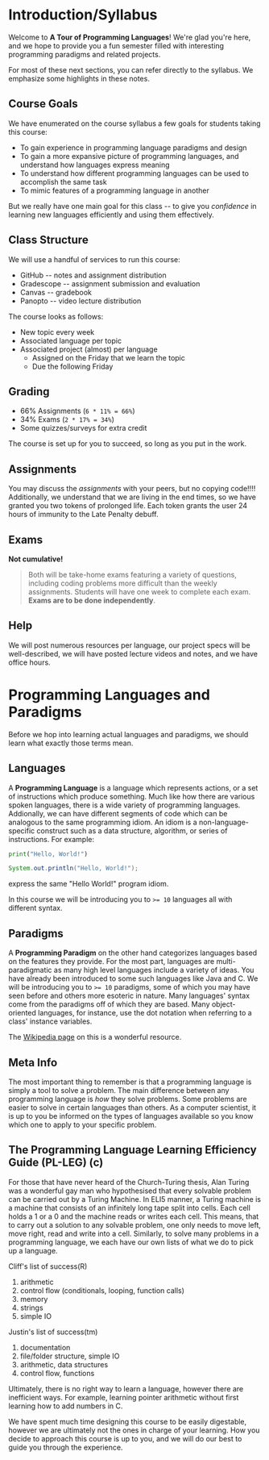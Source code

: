 # Introduction/Syllabus

Welcome to **A Tour of Programming Languages**!
We're glad you're here, and we hope to provide you a fun semester filled with interesting programming paradigms and related projects.

For most of these next sections, you can refer directly to the syllabus.
We emphasize some highlights in these notes.

## Course Goals

We have enumerated on the course syllabus a few goals for students taking this course:

* To gain experience in programming language paradigms and design
* To gain a more expansive picture of programming languages, and understand how languages express meaning
* To understand how different programming languages can be used to accomplish the same task
* To mimic features of a programming language in another

But we really have one main goal for this class -- to give you _confidence_ in learning new languages efficiently and using them effectively.

## Class Structure

We will use a handful of services to run this course:
* GitHub -- notes and assignment distribution
* Gradescope -- assignment submission and evaluation
* Canvas -- gradebook 
* Panopto -- video lecture distribution

The course looks as follows:
* New topic every week
* Associated language per topic
* Associated project (almost) per language
   - Assigned on the Friday that we learn the topic
   - Due the following Friday

## Grading

* 66% Assignments (`6 * 11% = 66%`)
* 34% Exams (`2 * 17% = 34%`)
* Some quizzes/surveys for extra credit

The course is set up for you to succeed, so long as you put in the work.

## Assignments 

You may discuss the _assignments_ with your peers, but no copying code!!!!
Additionally, we understand that we are living in the end times, so we have 
granted you two tokens of prolonged life. Each token grants the user 24 hours of
immunity to the Late Penalty debuff.

## Exams

**Not cumulative!**

> Both will be take-home exams featuring a variety of questions, including coding problems more difficult than the weekly assignments. Students will have one week to complete each exam. **Exams are to be done independently**.

## Help

We will post numerous resources per language, our project specs will be well-described, we will have posted lecture videos and notes, and we have office hours.

# Programming Languages and Paradigms

Before we hop into learning actual languages and paradigms, we should learn what 
exactly those terms mean.

## Languages

A **Programming Language** is a language which represents actions, or a set of 
instructions which produce something. Much like how there are various spoken 
languages, there is a wide variety of programming languages. Addionally, we can
have different segments of code which can be analogous to the same programming
idiom. An idiom is a non-language-specific construct such as a data structure, 
algorithm, or series of instructions.
For example:
```Python
print("Hello, World!")
```
```Java
System.out.println("Hello, World!");
```
express the same "Hello World!" program idiom.

In this course we will be introducing you to `>= 10` languages all with different
syntax. 

## Paradigms

A **Programming Paradigm** on the other hand categorizes languages based on the 
features they provide. For the most part, languages are multi-paradigmatic as
many high level languages include a variety of ideas. You have already been 
introduced to some such languages like Java and C. We will be introducing you to
`>= 10` paradigms, some of which you may have seen before and others more esoteric 
in nature. Many languages' syntax come from the paradigms off of which they are
based. Many object-oriented languages, for instance, use the dot notation when 
referring to a class' instance variables.

The [Wikipedia page](https://en.wikipedia.org/wiki/Programming_paradigm) on this 
is a wonderful resource.

## Meta Info

The most important thing to remember is that a programming language is simply a 
tool to solve a problem. The main difference between any programming language is 
_how_ they solve problems. Some problems are easier to solve in certain 
languages than others. As a computer scientist, it is up to you be informed on 
the types of languages available so you know which one to apply to your specific 
problem.

## The Programming Language Learning Efficiency Guide (PL-LEG) (c)

For those that have never heard of the Church-Turing thesis, Alan Turing was a 
wonderful gay man who hypothesised that every solvable problem can be carried out
by a Turing Machine. In ELI5 manner, a Turing machine is a machine that 
consists of an infinitely long tape split into cells. Each cell holds a 1 
or a 0 and the machine reads or writes each cell. This means, that to carry
out a solution to any solvable problem, one only needs to move left, move right,
read and write into a cell. Similarly, to solve many problems in a programming
language, we each have our own lists of what we do to pick up a language.

Cliff's list of success(R)
1. arithmetic
1. control flow (conditionals, looping, function calls)
1. memory
1. strings
1. simple IO

Justin's list of success(tm)
1. documentation
1. file/folder structure, simple IO
1. arithmetic, data structures
1. control flow, functions

Ultimately, there is no right way to learn a language, however there are 
inefficient ways. For example, learning pointer arithmetic without first 
learning how to add numbers in C. 

We have spent much time designing this course to be easily digestable, however 
we are ultimately not the ones in charge of your learning. How you decide to 
approach this course is up to you, and we will do our best to guide you through 
the experience.
